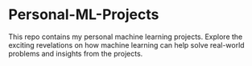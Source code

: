 # Personal-ML-Projects
This repo contains my personal machine learning projects. Explore the exciting revelations on how machine learning can help solve real-world problems and insights from the projects. 
